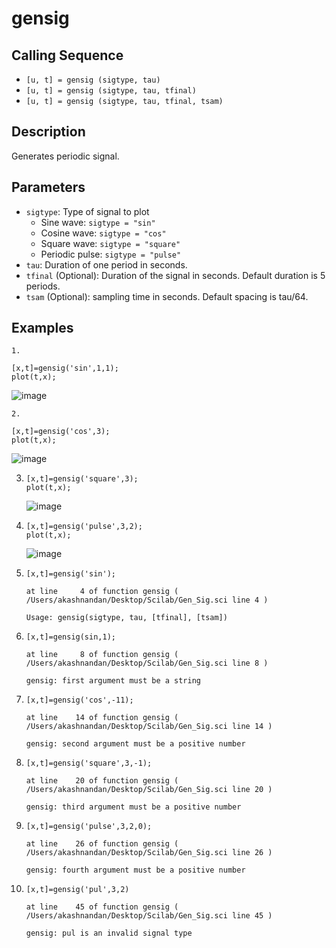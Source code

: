 # gensig
## Calling Sequence
- `[u, t] = gensig (sigtype, tau)`
- `[u, t] = gensig (sigtype, tau, tfinal)`
- `[u, t] = gensig (sigtype, tau, tfinal, tsam)`

## Description
Generates periodic signal.

## Parameters
- `sigtype`: Type of signal to plot
    - Sine wave: `sigtype = "sin"`
    - Cosine wave: `sigtype = "cos"`
    - Square wave: `sigtype = "square"`
    - Periodic pulse: `sigtype = "pulse"`
- `tau`: Duration of one period in seconds.
- `tfinal` (Optional): Duration of the signal in seconds. Default duration is 5 periods.
- `tsam` (Optional): sampling time in seconds. Default spacing is tau/64.

## Examples
    1.
   ```
   [x,t]=gensig('sin',1,1);
   plot(t,x);
   ```
   ![image](https://github.com/user-attachments/assets/8cc6d4ad-c194-4bb6-985a-2ea4acded40f)

    2. 
   ```
   [x,t]=gensig('cos',3);
   plot(t,x);
   ```
   ![image](https://github.com/user-attachments/assets/0f67c1fb-0775-4242-ba6c-171bea244358)

3.
   ```
   [x,t]=gensig('square',3);
   plot(t,x);
   ```
   ![image](https://github.com/user-attachments/assets/31538433-e134-4e9f-acf2-7d62e0f5cab7)

4.
   ```
   [x,t]=gensig('pulse',3,2);
   plot(t,x);
   ```
   ![image](https://github.com/user-attachments/assets/e09363f8-47ba-4e7e-b197-9beb9082854f)
5. ```
   [x,t]=gensig('sin');
   ```
   ```
   at line     4 of function gensig ( /Users/akashnandan/Desktop/Scilab/Gen_Sig.sci line 4 )

   Usage: gensig(sigtype, tau, [tfinal], [tsam])
   ```
6. ```
   [x,t]=gensig(sin,1);
   ```
   ```
   at line     8 of function gensig ( /Users/akashnandan/Desktop/Scilab/Gen_Sig.sci line 8 )

   gensig: first argument must be a string
   ```
7. ```
   [x,t]=gensig('cos',-11);
   ```
   ```
   at line    14 of function gensig ( /Users/akashnandan/Desktop/Scilab/Gen_Sig.sci line 14 )

   gensig: second argument must be a positive number
   ```
8. ```
   [x,t]=gensig('square',3,-1);
   ```
   ```
   at line    20 of function gensig ( /Users/akashnandan/Desktop/Scilab/Gen_Sig.sci line 20 )

   gensig: third argument must be a positive number
   ```
9. ```
   [x,t]=gensig('pulse',3,2,0);
   ```
   ```
   at line    26 of function gensig ( /Users/akashnandan/Desktop/Scilab/Gen_Sig.sci line 26 )

   gensig: fourth argument must be a positive number
   ```
10. ```
    [x,t]=gensig('pul',3,2)
    ```
    ```
    at line    45 of function gensig ( /Users/akashnandan/Desktop/Scilab/Gen_Sig.sci line 45 )

    gensig: pul is an invalid signal type
    ```
